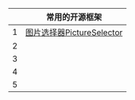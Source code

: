 |      | 常用的开源框架                                               |
| ---- | ------------------------------------------------------------ |
| 1    | [图片选择器PictureSelector](https://github.com/LuckSiege/PictureSelector) |
| 2    | |
| 3    | |
| 4    | |
| 5    | |

